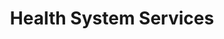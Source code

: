 ---
title: "Health System Services"
url: /niagara-falls/health-system-services/
shop: medical supply
---